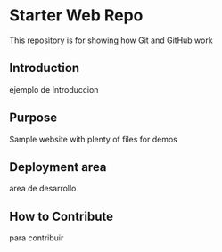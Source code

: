 # Starter Web Repo
This repository is for showing how Git and GitHub work

## Introduction
ejemplo de Introduccion

## Purpose

Sample website with plenty of files for demos

## Deployment area
area de desarrollo


## How to Contribute
para contribuir
